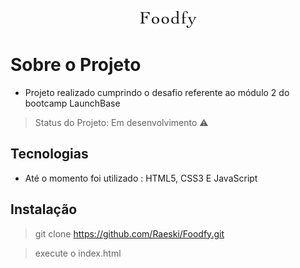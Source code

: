  <p align="center">
  <img src="public/assets/logo.png">
</p>
<h1>Sobre o Projeto</h1>

* Projeto realizado cumprindo o desafio referente ao módulo 2 do bootcamp LaunchBase


> Status do Projeto: Em desenvolvimento :warning:



<h2>Tecnologias</h2>

* Até o momento foi utilizado : HTML5, CSS3 E JavaScript

<h2>Instalação</h2>

> git clone https://github.com/Raeski/Foodfy.git

> execute o index.html
